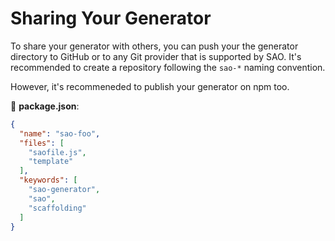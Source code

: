 # Sharing Your Generator

To share your generator with others, you can push your the generator directory to GitHub or to any Git provider that is supported by SAO. It's recommended to create a repository following the `sao-*` naming convention.

However, it's recommeneded to publish your generator on npm too.

📝 __package.json__:

```json
{
  "name": "sao-foo",
  "files": [
    "saofile.js",
    "template"
  ],
  "keywords": [
    "sao-generator",
    "sao",
    "scaffolding"
  ]
}
```
